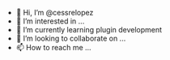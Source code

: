 - 👋 Hi, I’m @cessrelopez
- 👀 I’m interested in ...
- 🌱 I’m currently learning plugin development
- 💞️ I’m looking to collaborate on ...
- 📫 How to reach me ...

<!---
cessrelopez/cessrelopez is a ✨ special ✨ repository because its `README.md` (this file) appears on your GitHub profile.
You can click the Preview link to take a look at your changes.
--->

